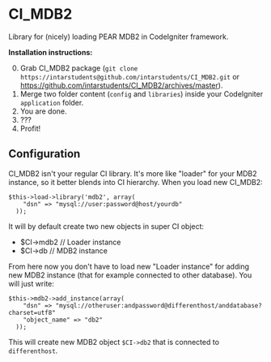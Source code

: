CI_MDB2
===================

Library for (nicely) loading PEAR MDB2 in CodeIgniter framework.

**Installation instructions:**

0. Grab CI_MDB2 package (`git clone https://intarstudents@github.com/intarstudents/CI_MDB2.git` or https://github.com/intarstudents/CI_MDB2/archives/master).
1. Merge two folder content (`config` and `libraries`) inside your CodeIgniter `application` folder.
2. You are done.
3. ???
4. Profit!

Configuration
--------------------

CI_MDB2 isn't your regular CI library. It's more like "loader" for your MDB2 instance, so it better blends into CI hierarchy. 
When you load new CI_MDB2:

    $this->load->library('mdb2', array(
	  	"dsn" => "mysql://user:password@host/yourdb"
	  ));

It will by default create two new objects in super CI object:

* $CI->mdb2 // Loader instance
* $CI->db // MDB2 instance

From here now you don't have to load new "Loader instance" for adding new MDB2 instance (that for example connected to other database). You will just write:

    $this->mdb2->add_instance(array(
    	"dsn" => "mysql://otheruser:andpassword@differenthost/anddatabase?charset=utf8"
	  	"object_name" => "db2"
	  ));

This will create new MDB2 object `$CI->db2` that is connected to `differenthost`.